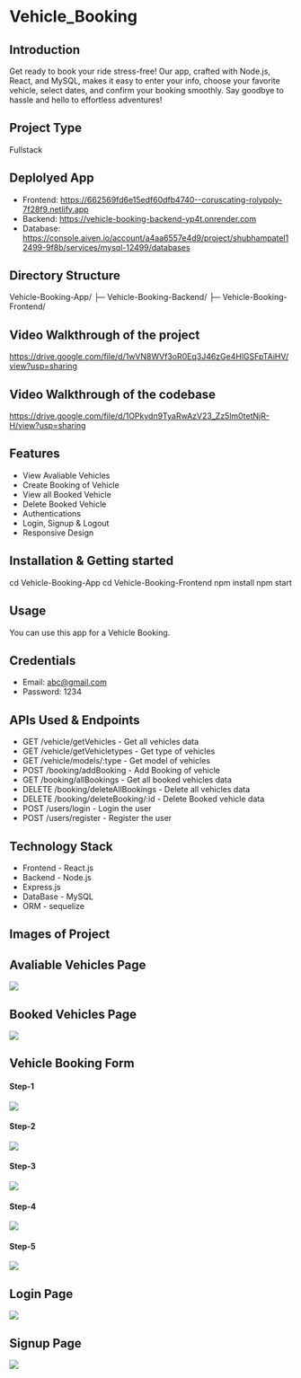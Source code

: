 # Vehicle_Booking

## Introduction
Get ready to book your ride stress-free! Our app, crafted with Node.js, React, and MySQL, makes it easy to enter your info, choose your favorite vehicle, select dates, and confirm your booking smoothly. Say goodbye to hassle and hello to effortless adventures!

## Project Type
Fullstack

## Deplolyed App
- Frontend: https://662569fd6e15edf60dfb4740--coruscating-rolypoly-7f28f9.netlify.app
- Backend: https://vehicle-booking-backend-yp4t.onrender.com
- Database: https://console.aiven.io/account/a4aa6557e4d9/project/shubhampatel12499-9f8b/services/mysql-12499/databases

## Directory Structure
Vehicle-Booking-App/ 
├─ Vehicle-Booking-Backend/ 
├─ Vehicle-Booking-Frontend/

## Video Walkthrough of the project
https://drive.google.com/file/d/1wVN8WVf3oR0Eq3J46zGe4HlGSFpTAiHV/view?usp=sharing 

## Video Walkthrough of the codebase
https://drive.google.com/file/d/1OPkydn9TyaRwAzV23_Zz5lm0tetNjR-H/view?usp=sharing

## Features
- View Avaliable Vehicles
- Create Booking of Vehicle
- View all Booked Vehicle
- Delete Booked Vehicle
- Authentications
- Login, Signup & Logout
- Responsive Design

## Installation & Getting started
cd Vehicle-Booking-App cd Vehicle-Booking-Frontend npm install npm start

## Usage
You can use this app for a Vehicle Booking.

## Credentials
- Email: abc@gmail.com
- Password: 1234

## APIs Used & Endpoints
- GET /vehicle/getVehicles - Get all vehicles data
- GET /vehicle/getVehicletypes - Get type of vehicles
- GET /vehicle/models/:type - Get model of vehicles
- POST /booking/addBooking - Add Booking of vehicle
- GET /booking/allBookings - Get all booked vehicles data
- DELETE /booking/deleteAllBookings - Delete all vehicles data
- DELETE /booking/deleteBooking/:id - Delete Booked vehicle data
- POST /users/login - Login the user
- POST /users/register - Register the user


## Technology Stack
- Frontend - React.js
- Backend - Node.js
- Express.js
- DataBase - MySQL
- ORM - sequelize

## Images of Project
<h2>Avaliable Vehicles Page</h2>
<img src="https://github.com/ShubhamPatel12499/Vehicle_Booking/assets/98810944/c6c0b773-7136-4d0a-b570-c266caf8c490"/>

<h2>Booked Vehicles Page</h2>
<img src="https://github.com/ShubhamPatel12499/Vehicle_Booking/assets/98810944/b703052f-5c1d-4fed-823f-723024d26d2c"/>

<h2>Vehicle Booking Form</h2>
<h4>Step-1</h4>
<img src="https://github.com/ShubhamPatel12499/Vehicle_Booking/assets/98810944/90336ba4-35e0-41d7-b154-cd6a50956764"/>
<h4>Step-2</h4>
<img src="https://github.com/ShubhamPatel12499/Task-Management-App/assets/98810944/7a835107-8aad-4d39-b53e-47f0b4a0dd7f"/>
<h4>Step-3</h4>
<img src="https://github.com/ShubhamPatel12499/Task-Management-App/assets/98810944/aca682e0-6216-490f-bd76-20029bcbde03"/>
<h4>Step-4</h4>
<img src="https://github.com/ShubhamPatel12499/Task-Management-App/assets/98810944/5f5af72c-a404-419f-aa75-6ba1accb4d41"/>
<h4>Step-5</h4>
<img src="https://github.com/ShubhamPatel12499/Task-Management-App/assets/98810944/b275f501-4b6b-4c5b-9cb1-9e22d87996c7"/>

<h2>Login Page</h2>
<img src="https://github.com/ShubhamPatel12499/Vehicle_Booking/assets/98810944/b5afc64c-7ecb-4f61-96bb-b5b064607108"/>

<h2>Signup Page</h2>
<img src="https://github.com/ShubhamPatel12499/Vehicle_Booking/assets/98810944/f37e5666-f09f-477c-9618-7e019bfc5242"/>


